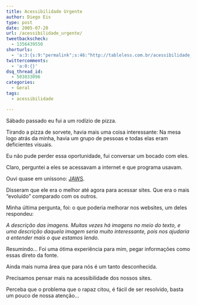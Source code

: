 ```yaml
---
title: Acessibilidade Urgente
author: Diego Eis
type: post
date: 2005-07-20
url: /acessibilidade_urgente/
tweetbackscheck:
  - 1356439550
shorturls:
  - 'a:3:{s:9:"permalink";s:46:"http://tableless.com.br/acessibilidade_urgente";s:7:"tinyurl";s:26:"http://tinyurl.com/3d9pa98";s:4:"isgd";s:19:"http://is.gd/k0a3yp";}'
twittercomments:
  - 'a:0:{}'
dsq_thread_id:
  - 503033096
categories:
  - Geral
tags:
  - acessibilidade

---
```

Sábado passado eu fui a um rodízio de pizza.
  
Tirando a pizza de sorvete, havia mais uma coisa interessante: Na mesa logo atrás da minha, havia um grupo de pessoas e todas elas eram deficientes visuais. 

Eu não pude perder essa oportunidade, fui conversar um bocado com eles.
  
Claro, perguntei a eles se acessavam a internet e que programa usavam.
  
Ouvi quase em uníssono: [JAWS][1].
  
Disseram que ele era o melhor até agora para acessar sites. Que era o mais &#8220;evoluído&#8221; comparado com os outros. 

Minha última pergunta, foi: o que poderia melhorar nos websites, um deles respondeu:
  
_A descrição das imagens. Muitas vezes há imagens no meio do texto, e uma descrição daquela imagem seria muito interessante, pois nos ajudaria a entender mais o que estamos lendo._ 

Resumindo&#8230; Foi uma ótima experiência para mim, pegar informações como essas direto da fonte.
  
Ainda mais numa área que para nós é um tanto desconhecida. 

Precisamos pensar mais na acessibilidade dos nossos sites.
  
Perceba que o problema que o rapaz citou, é fácil de ser resolvido, basta um pouco de nossa atenção&#8230;

 [1]: http://www.freedomscientific.com/fs_downloads/jaws.asp